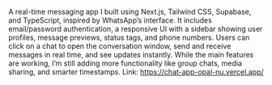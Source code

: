 A real-time messaging app I built using Next.js, Tailwind CSS, Supabase, and TypeScript, inspired by WhatsApp’s interface. It includes email/password authentication, a responsive UI with a sidebar showing user profiles, message previews, status tags, and phone numbers. Users can click on a chat to open the conversation window, send and receive messages in real time, and see updates instantly. While the main features are working, I’m still adding more functionality like group chats, media sharing, and smarter timestamps.
Link: https://chat-app-opal-nu.vercel.app/

